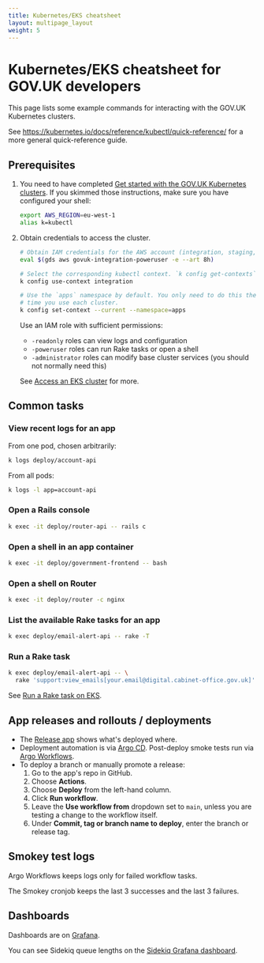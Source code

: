 ```yaml
---
title: Kubernetes/EKS cheatsheet
layout: multipage_layout
weight: 5
---
```


# Kubernetes/EKS cheatsheet for GOV.UK developers

This page lists some example commands for interacting with the GOV.UK
Kubernetes clusters.

See <https://kubernetes.io/docs/reference/kubectl/quick-reference/> for a more
general quick-reference guide.

## Prerequisites

1. You need to have completed [Get started with the GOV.UK Kubernetes
   clusters](get-started/). If you skimmed those instructions, make sure you
   have configured your shell:

    ```sh
    export AWS_REGION=eu-west-1
    alias k=kubectl
    ```

1. Obtain credentials to access the cluster.

    ```sh
    # Obtain IAM credentials for the AWS account (integration, staging, production).
    eval $(gds aws govuk-integration-poweruser -e --art 8h)

    # Select the corresponding kubectl context. `k config get-contexts` lists them.
    k config use-context integration

    # Use the `apps` namespace by default. You only need to do this the first
    # time you use each cluster.
    k config set-context --current --namespace=apps
    ```

    Use an IAM role with sufficient permissions:

    - `-readonly` roles can view logs and configuration
    - `-poweruser` roles can run Rake tasks or open a shell
    - `-administrator` roles can modify base cluster services (you should not
      normally need this)

    See [Access an EKS cluster](get-started/access-eks-cluster/) for more.

## Common tasks

### View recent logs for an app

From one pod, chosen arbitrarily:

```sh
k logs deploy/account-api
```

From all pods:

```sh
k logs -l app=account-api
```

### Open a Rails console

```sh
k exec -it deploy/router-api -- rails c
```

### Open a shell in an app container

```sh
k exec -it deploy/government-frontend -- bash
```

### Open a shell on Router

```sh
k exec -it deploy/router -c nginx
```

### List the available Rake tasks for an app

```sh
k exec deploy/email-alert-api -- rake -T
```

### Run a Rake task

```sh
k exec deploy/email-alert-api -- \
  rake 'support:view_emails[your.email@digital.cabinet-office.gov.uk]'
```

See [Run a Rake task on EKS](/manual/running-rake-tasks.html#run-a-rake-task-on-eks).

## App releases and rollouts / deployments

- The [Release app](https://release.publishing.service.gov.uk/applications)
  shows what's deployed where.
- Deployment automation is via [Argo
  CD](https://argo.eks.integration.govuk.digital/applications). Post-deploy
  smoke tests run via [Argo
  Workflows](https://argo-workflows.eks.integration.govuk.digital/workflows/apps?limit=100).
- To deploy a branch or manually promote a release:
    1. Go to the app's repo in GitHub.
    1. Choose **Actions**.
    1. Choose **Deploy** from the left-hand column.
    1. Click **Run workflow**.
    1. Leave the **Use workflow from** dropdown set to `main`, unless you are
       testing a change to the workflow itself.
    1. Under **Commit, tag or branch name to deploy**, enter the branch or
       release tag.

## Smokey test logs

Argo Workflows keeps logs only for failed workflow tasks.

The Smokey cronjob keeps the last 3 successes and the last 3 failures.

## Dashboards

Dashboards are on [Grafana](https://grafana.eks.production.govuk.digital/).

You can see Sidekiq queue lengths on the [Sidekiq Grafana
dashboard](https://grafana.eks.production.govuk.digital/d/sidekiq-queues).
